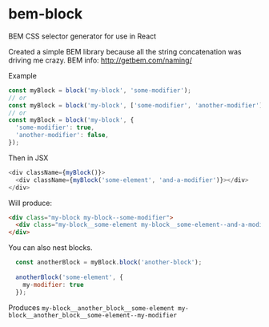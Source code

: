 # bem-block
BEM CSS selector generator for use in React

Created a simple BEM library because all the string concatenation was driving me crazy.
BEM info: http://getbem.com/naming/

Example
```js
const myBlock = block('my-block', 'some-modifier');
// or
const myBlock = block('my-block', ['some-modifier', 'another-modifier']);
// or
const myBlock = block('my-block', {
  'some-modifier': true,
  'another-modifier': false,
});
```
Then in JSX
```js
<div className={myBlock()}>
  <div className={myBlock('some-element', 'and-a-modifier')}></div>
</div>
```
Will produce:
```html
<div class="my-block my-block--some-modifier">
  <div class="my-block__some-element my-block__some-element--and-a-modifier"></div>
</div>
```
You can also nest blocks.
```js
  const anotherBlock = myBlock.block('another-block');
 
  anotherBlock('some-element', {
    my-modifier: true
  });
 ```
Produces `my-block__another_block__some-element my-block__another_block__some-element--my-modifier`
